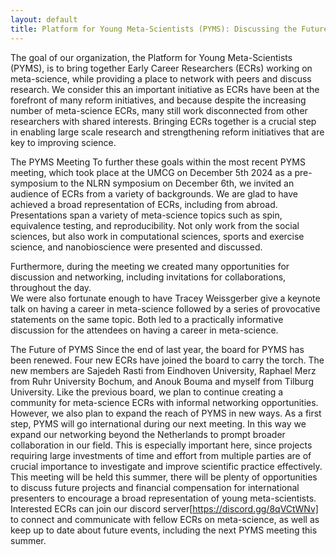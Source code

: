 ```yaml
---
layout: default
title: Platform for Young Meta-Scientists (PYMS): Discussing the Future of Meta-Science 
---
```


The goal of our organization, the Platform for Young Meta-Scientists (PYMS), is to bring together Early Career Researchers (ECRs) working on meta-science, while providing a place to network with peers and discuss research. We consider this an important initiative as ECRs have been at the forefront of many reform initiatives, and because despite the increasing number of meta-science ECRs, many still work disconnected from other researchers with shared interests. Bringing ECRs together is a crucial step in enabling large scale research and strengthening reform initiatives that are key to improving science.

The PYMS Meeting
To further these goals within the most recent PYMS meeting, which took place at the UMCG on December 5th 2024 as a pre-symposium to the NLRN symposium on December 6th, we invited an audience of ECRs from a variety of backgrounds. We are glad to have achieved a broad representation of ECRs, including from abroad. Presentations span a variety of meta-science topics such as spin, equivalence testing, and reproducibility. Not only work from the social sciences, but also work in computational sciences, sports and exercise science, and nanobioscience were presented and discussed. 

Furthermore, during the meeting we created many opportunities for discussion and networking, including invitations for collaborations, throughout the day.  
We were also fortunate enough to have Tracey Weissgerber give a keynote talk on having a career in meta-science followed by a series of provocative statements on the same topic. Both led to a practically informative discussion for the attendees on having a career in meta-science. 

The Future of PYMS
Since the end of last year, the board for PYMS has been renewed. Four new ECRs have joined the board to carry the torch. The new members are Sajedeh Rasti from Eindhoven University, Raphael Merz from Ruhr University Bochum, and Anouk Bouma and myself from Tilburg University. Like the previous board, we plan to continue creating a community for meta-science ECRs with informal networking opportunities. However, we also plan to expand the reach of PYMS in new ways.
As a first step, PYMS will go international during our next meeting. In this way we expand our networking beyond the Netherlands to prompt broader collaboration in our field. This is especially important here, since projects requiring large investments of time and effort from multiple parties are of crucial importance to investigate and improve scientific practice effectively. This meeting will be held this summer, there will be plenty of opportunities to discuss future projects and financial compensation for international presenters to encourage a broad representation of young meta-scientists.
Interested ECRs can join our discord server[https://discord.gg/8qVCtWNv] to connect and communicate with fellow ECRs on meta-science, as well as keep up to date about future events, including the next PYMS meeting this summer.
